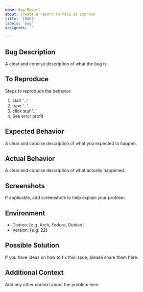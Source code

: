 ```yaml
---
name: Bug Report
about: Create a report to help us improve
title: '[BUG] '
labels: 'bug'
assignees: ''

---
```


## Bug Description
A clear and concise description of what the bug is.

## To Reproduce
Steps to reproduce the behavior:
1. start '...'
2. type '...'
3. click stuf '...'
4. See error profit

## Expected Behavior
A clear and concise description of what you expected to happen.

## Actual Behavior
A clear and concise description of what actually happened.

## Screenshots
If applicable, add screenshots to help explain your problem.

## Environment
- Distreo: [e.g. Arch, Fedora, Debian]
- Version: [e.g. 22]

## Possible Solution
If you have ideas on how to fix this issue, please share them here.

## Additional Context
Add any other context about the problem here.